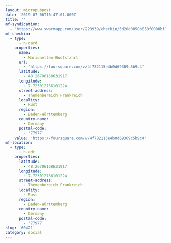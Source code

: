 ```yaml
---
layout: micropubpost
date: '2019-07-06T16:47:01.000Z'
title: ''
mf-syndication:
  - 'https://www.swarmapp.com/user/223939/checkin/5d20d0858b853f0008bf7868'
mf-checkin:
  - type:
      - h-card
    properties:
      name:
        - Marionetten-Bootsfahrt
      url:
        - 'https://foursquare.com/v/4f782115e4b0d69369c5b9c4'
      latitude:
        - 48.26706168631917
      longitude:
        - 7.723012736101224
      street-address:
        - Themenbereich Frankreich
      locality:
        - Rust
      region:
        - Baden-Württemberg
      country-name:
        - Germany
      postal-code:
        - '77977'
    value: 'https://foursquare.com/v/4f782115e4b0d69369c5b9c4'
mf-location:
  - type:
      - h-adr
    properties:
      latitude:
        - 48.26706168631917
      longitude:
        - 7.723012736101224
      street-address:
        - Themenbereich Frankreich
      locality:
        - Rust
      region:
        - Baden-Württemberg
      country-name:
        - Germany
      postal-code:
        - '77977'
slug: '60421'
category: social
---
```

